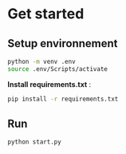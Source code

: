 # Get started
## Setup environnement
```bash
python -m venv .env
source .env/Scripts/activate
```

**Install requirements.txt** :
```bash
pip install -r requirements.txt
```

## Run 
```bash
python start.py
```
